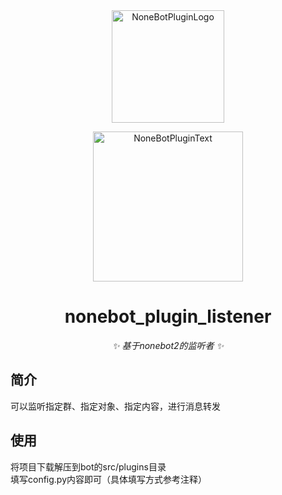 <div align="center">
  <a href="https://v2.nonebot.dev/store"><img src="https://github.com/A-kirami/nonebot-plugin-template/blob/resources/nbp_logo.png" width="180" height="180" alt="NoneBotPluginLogo"></a>
  <br>
  <p><img src="https://github.com/A-kirami/nonebot-plugin-template/blob/resources/NoneBotPlugin.svg" width="240" alt="NoneBotPluginText"></p>
</div>

<div align="center">

# nonebot_plugin_listener
  
_✨ 基于nonebot2的监听者  ✨_

</div>


## 简介

可以监听指定群、指定对象、指定内容，进行消息转发

## 使用
将项目下载解压到bot的src/plugins目录  
填写config.py内容即可（具体填写方式参考注释）  

